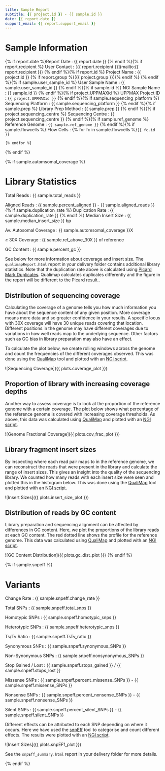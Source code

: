 ```yaml
---
title: Sample Report
subtitle: {{ project.id }} - {{ sample.id }}
date: {{ report.date }}
support_email: {{ report.support_email }}
---
```


# Sample Information

{% if report.date %}Report Date
:   {{ report.date }}
{% endif %}{% if report.recipient %}
User Contact
:   [{{ report.recipient }}](mailto:{{ report.recipient }})
{% endif %}{% if report.id %}
Project Name
:   {{ project.id }} {% if report.group %}({{ project.group }}){% endif %}
{% endif %}{% if sample.user_sample_id %}
User Sample Name
:   {{ sample.user_sample_id }}
{% endif %}{% if sample.id %}
NGI Sample Name
:   {{ sample.id }}
{% endif %}{% if project.UPPMAXid %}
UPPMAX Project ID
:   `{{ project.UPPMAXid }}`
{% endif %}{% if sample.sequencing_platform %}
Sequencing Platform
:   {{ sample.sequencing_platform }}
{% endif %}{% if sample.prep %}
Library Prep Method
:   {{ sample.prep }}
{% endif %}{% if project.sequencing_centre %}
Sequencing Centre
:   {{ project.sequencing_centre }}
{% endif %}{% if sample.ref_genome %}
Reference Genome
:   `{{ sample.ref_genome }}`
{% endif %}{% if sample.flowcells %}
Flow Cells
:   {% for fc in sample.flowcells %}`{{ fc.id }}`
    
    {% endfor %}
{% endif %}

{% if sample.automsomal_coverage %}
# Library Statistics

Total Reads
:   {{ sample.total_reads }}

Aligned Reads
:   {{ sample.percent_aligned }} - {{ sample.aligned_reads }}
{% if sample.duplication_rate %}
Duplication Rate
:   {{ sample.duplication_rate }}
{% endif %}
Median Insert Size
:   {{ sample.median_insert_size }} bp

Av. Autosomal Coverage
:   {{ sample.automsomal_coverage }}X

&ge; 30X Coverage
:   {{ sample.ref_above_30X }} of reference

GC Content
:   {{ sample.percent_gc }}

See below for more information about coverage and insert size. The
`qualimapReport.html` report in your delivery folder contains additional library
statistics. Note that the duplication rate above is calculated using
[Picard Mark Duplicates](http://broadinstitute.github.io/picard/command-line-overview.html#MarkDuplicates).
Qualimap calculates duplicates differently and the figure in
the report will be different to the Picard result..

## Distribution of sequencing coverage
Calculating the coverage of a genome tells you how much information you have
about the sequence content of any given position. More coverage means more data
and so greater confidence in your results. A specific locus with 30X coverage
will have 30 unique reads covering that location. Different positions in the
genome may have different coverages due to variations in how well reads map to
the underlying sequence. Other factors such as GC bias in library preparation
may also have an effect.

To calculate the plot below, we create rolling windows across the genome and
count the frequencies of the different coverages observed. This was done using
the [QualiMap](http://qualimap.bioinfo.cipf.es/) tool and plotted with an
[NGI script](https://github.com/SciLifeLab/visualizations).

![Sequencing Coverage]({{ plots.coverage_plot }})

## Proportion of library with increasing coverage depths
Another way to assess coverage is to look at the proportion of the reference
genome with a certain coverage. The plot below shows what percentage of the
reference genome is covered with increasing coverage thresholds. As above, this
data was calculated using [QualiMap](http://qualimap.bioinfo.cipf.es/) and plotted
with an [NGI script](https://github.com/SciLifeLab/visualizations).

![Genome Fractional Coverage]({{ plots.cov_frac_plot }})

## Library fragment insert sizes
By inspecting where each read pair maps to in the reference genome, we can
reconstruct the reads that were present in the library and calculate the range
of insert sizes. This gives an insight into the quality of the sequencing
library. We counted how many reads with each insert size were seen and plotted
this in the histogram below. This was done using the
[QualiMap](http://qualimap.bioinfo.cipf.es/) tool and plotted with an
[NGI script](https://github.com/SciLifeLab/visualizations).

![Insert Sizes]({{ plots.insert_size_plot }})

## Distribution of reads by GC content
Library preparation and sequencing alignment can be affected by differences in
GC content. Here, we plot the proportions of the library reads at each GC
content. The red dotted line shows the profile for the reference genome. 
This data was calculated using [QualiMap](http://qualimap.bioinfo.cipf.es/)
and plotted with an [NGI script](https://github.com/SciLifeLab/visualizations).

![GC Content Distribution]({{ plots.gc_dist_plot }})
{% endif %}

{% if sample.snpeff %}
# Variants

Change Rate
:   {{ sample.snpeff.change_rate }}

Total SNPs
:   {{ sample.snpeff.total_snps }}

Homotypic SNPs
:   {{ sample.snpeff.homotypic_snps }}

Heterotypic SNPs
:   {{ sample.snpeff.heterotypic_snps }}

Ts/Tv Ratio
:   {{ sample.snpeff.TsTv_ratio }}

Synonymous SNPs
:   {{ sample.snpeff.synonymous_SNPs }}

Non-Synonymous SNPs
:   {{ sample.snpeff.nonsynonymous_SNPs }}

Stop Gained / Lost
:   {{ sample.snpeff.stops_gained }} / {{ sample.snpeff.stops_lost }}

Missense SNPs
:   {{ sample.snpeff.percent_missense_SNPs }}  -   {{ sample.snpeff.missense_SNPs }}

Nonsense SNPs
:   {{ sample.snpeff.percent_nonsense_SNPs }}  -   {{ sample.snpeff.nonsense_SNPs }}

Silent SNPs
:   {{ sample.snpeff.percent_silent_SNPs }}  -   {{ sample.snpeff.silent_SNPs }}

Different effects can be attributed to each SNP depending on where it occurs.
Here we have used the [snpEff](http://snpeff.sourceforge.net/) tool to
categorise and count different effects. The results were plotted with an
[NGI script](https://github.com/SciLifeLab/visualizations).

![Insert Sizes]({{ plots.snpEFf_plot }})

See the `snpEff_summary.html` report in your delivery folder for more details.

{% endif %}



